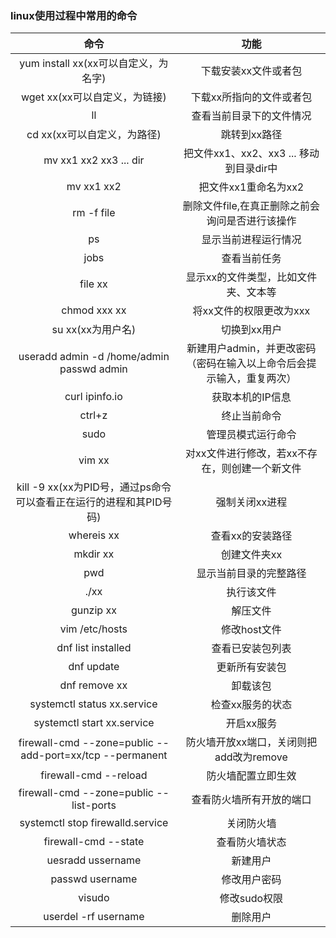 ### linux使用过程中常用的命令
|命令|功能|
|:----:|:----:|
|yum install xx(xx可以自定义，为名字)|下载安装xx文件或者包|
|wget xx(xx可以自定义，为链接)|下载xx所指向的文件或者包|
|ll|查看当前目录下的文件情况|
|cd xx(xx可以自定义，为路径)|跳转到xx路径|
|mv xx1 xx2 xx3 ... dir|把文件xx1、xx2、xx3 ... 移动到目录dir中|
|mv xx1 xx2|把文件xx1重命名为xx2|
|rm -f file|删除文件file,在真正删除之前会询问是否进行该操作|
|ps|显示当前进程运行情况|
|jobs|查看当前任务|
|file xx|显示xx的文件类型，比如文件夹、文本等|
|chmod xxx xx|将xx文件的权限更改为xxx|
|su xx(xx为用户名)|切换到xx用户|
|useradd admin -d /home/admin<br>passwd admin|新建用户admin，并更改密码（密码在输入以上命令后会提示输入，重复两次）|
|curl ipinfo.io|获取本机的IP信息|
|ctrl+z|终止当前命令|
|sudo|管理员模式运行命令|
|vim xx|对xx文件进行修改，若xx不存在，则创建一个新文件|
|kill -9 xx(xx为PID号，通过ps命令可以查看正在运行的进程和其PID号码)|强制关闭xx进程|
|whereis xx|查看xx的安装路径|
|mkdir xx|创建文件夹xx|
|pwd|显示当前目录的完整路径|
|./xx|执行该文件|
|gunzip xx|解压文件|
|vim /etc/hosts|修改host文件|
|dnf list installed|查看已安装包列表|
|dnf update|更新所有安装包|
|dnf remove xx|卸载该包|
|systemctl status xx.service|检查xx服务的状态|
|systemctl start xx.service|开启xx服务|
|firewall-cmd --zone=public --add-port=xx/tcp --permanent |防火墙开放xx端口，关闭则把add改为remove|
|firewall-cmd --reload|防火墙配置立即生效|
|firewall-cmd --zone=public --list-ports|查看防火墙所有开放的端口|
|systemctl stop firewalld.service|关闭防火墙|
|firewall-cmd --state|查看防火墙状态|
|uesradd ussername|新建用户|
|passwd username|修改用户密码|
|visudo|修改sudo权限|
userdel -rf username|删除用户|
